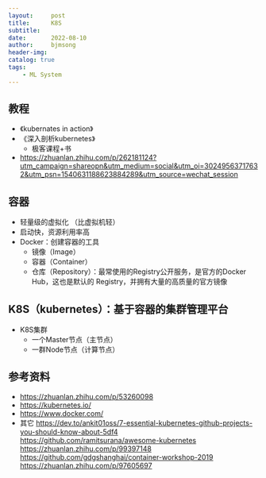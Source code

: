 ```yaml
---
layout:     post
title:      K8S
subtitle:   
date:       2022-08-10
author:     bjmsong
header-img: 
catalog: true
tags:
    - ML System
---
```

## 教程
- 《kubernates in action》
- 《深入剖析kubernetes》
    - 极客课程+书
- https://zhuanlan.zhihu.com/p/262181124?utm_campaign=shareopn&utm_medium=social&utm_oi=30249563717632&utm_psn=1540631188623884289&utm_source=wechat_session


## 容器
- 轻量级的虚拟化 （比虚拟机轻）
- 启动快，资源利用率高
- Docker：创建容器的工具
    - 镜像（Image）
    - 容器（Container）
    - 仓库（Repository）：最常使用的Registry公开服务，是官方的Docker Hub，这也是默认的 Registry，并拥有大量的高质量的官方镜像

## K8S（kubernetes）：基于容器的集群管理平台
- K8S集群
    - 一个Master节点（主节点）
    - 一群Node节点（计算节点）

## 参考资料
- https://zhuanlan.zhihu.com/p/53260098
- https://kubernetes.io/
- https://www.docker.com/
- 其它
https://dev.to/ankit01oss/7-essential-kubernetes-github-projects-you-should-know-about-5df4
https://github.com/ramitsurana/awesome-kubernetes
https://zhuanlan.zhihu.com/p/99397148
https://github.com/gdgshanghai/container-workshop-2019
https://zhuanlan.zhihu.com/p/97605697

